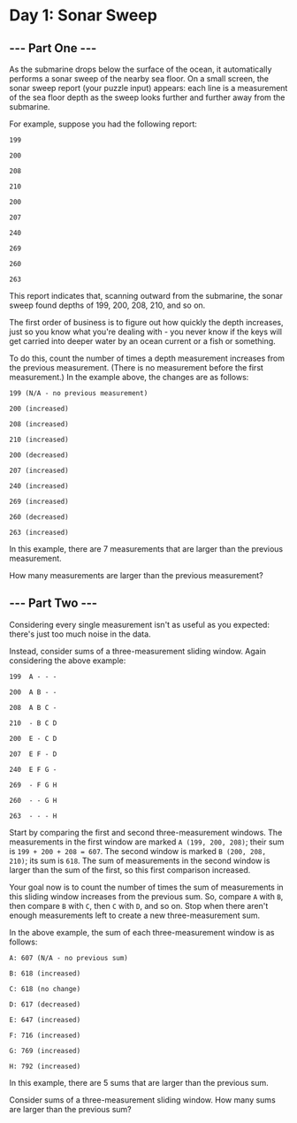# Day 1: Sonar Sweep 

## --- Part One ---

As the submarine drops below the surface of the ocean, it automatically performs a sonar sweep of the nearby sea floor. On a small screen, the sonar sweep report (your puzzle input) appears: each line is a measurement of the sea floor depth as the sweep looks further and further away from the submarine.

For example, suppose you had the following report:

```199```

```200```

```208```

```210```

```200```

```207```

```240```

```269```

```260```

```263```

This report indicates that, scanning outward from the submarine, the sonar sweep found depths of 199, 200, 208, 210, and so on.

The first order of business is to figure out how quickly the depth increases, just so you know what you're dealing with - you never know if the keys will get carried into deeper water by an ocean current or a fish or something.

To do this, count the number of times a depth measurement increases from the previous measurement. (There is no measurement before the first measurement.) In the example above, the changes are as follows:

```199 (N/A - no previous measurement)```

```200 (increased)```

```208 (increased)```

```210 (increased)```

```200 (decreased)```

```207 (increased)```

```240 (increased)```

```269 (increased)```

```260 (decreased)```

```263 (increased)```

In this example, there are 7 measurements that are larger than the previous measurement.

How many measurements are larger than the previous measurement?

## --- Part Two ---

Considering every single measurement isn't as useful as you expected: there's just too much noise in the data.

Instead, consider sums of a three-measurement sliding window. Again considering the above example:

```199  A - - -```

```200  A B - -```

```208  A B C -```

```210  - B C D```

```200  E - C D```

```207  E F - D```

```240  E F G -```

```269  - F G H```

```260  - - G H```

```263  - - - H```

Start by comparing the first and second three-measurement windows. The measurements in the first window are marked ```A (199, 200, 208)```; their sum is ```199 + 200 + 208 = 607```. The second window is marked ```B (200, 208, 210)```; its sum is ```618```. The sum of measurements in the second window is larger than the sum of the first, so this first comparison increased.

Your goal now is to count the number of times the sum of measurements in this sliding window increases from the previous sum. So, compare ```A``` with ```B```, then compare ```B``` with ```C```, then ```C``` with ```D```, and so on. Stop when there aren't enough measurements left to create a new three-measurement sum.

In the above example, the sum of each three-measurement window is as follows:

```A: 607 (N/A - no previous sum)```

```B: 618 (increased)```

```C: 618 (no change)```

```D: 617 (decreased)```

```E: 647 (increased)```

```F: 716 (increased)```

```G: 769 (increased)```

```H: 792 (increased)```

In this example, there are 5 sums that are larger than the previous sum.

Consider sums of a three-measurement sliding window. How many sums are larger than the previous sum?